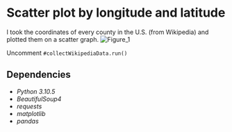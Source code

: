 # Scatter plot by longitude and latitude
I took the coordinates of every county in the U.S. (from Wikipedia) and plotted them on a scatter graph. 
![Figure_1](https://user-images.githubusercontent.com/76724804/180580205-dcd07082-47c1-4958-9956-1055a5813d20.png)

Uncomment `#collectWikipediaData.run()`

## Dependencies 
- *Python 3.10.5*
- *BeautifulSoup4*
- *requests*
- *matplotlib*
- *pandas*
